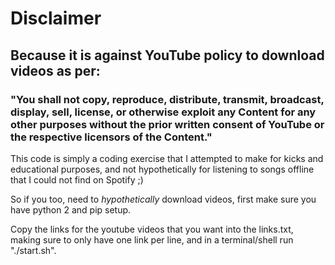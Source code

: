 # Disclaimer

## Because it is against YouTube policy to download videos as per:

### "You shall not copy, reproduce, distribute, transmit, broadcast, display, sell, license, or otherwise exploit any Content for any other purposes without the prior written consent of YouTube or the respective licensors of the Content."

This code is simply a coding exercise that I attempted to make for kicks and educational purposes, and not hypothetically for listening to songs offline that I could not find on Spotify ;)

So if you too, need to *hypothetically* download videos, first make sure you have python 2 and pip setup.

Copy the links for the youtube videos that you want into the links.txt, making sure to only have one link per line, and in a terminal/shell run "./start.sh".


